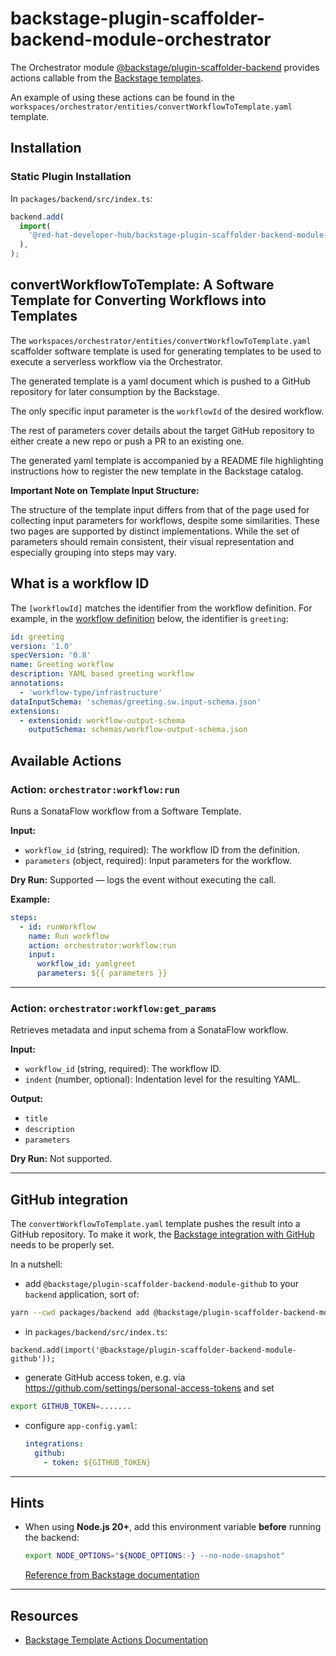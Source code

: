 # backstage-plugin-scaffolder-backend-module-orchestrator

The Orchestrator module [@backstage/plugin-scaffolder-backend](https://www.npmjs.com/package/@backstage/plugin-scaffolder-backend) provides actions callable from the [Backstage templates](https://backstage.io/docs/features/software-templates/).

An example of using these actions can be found in the `workspaces/orchestrator/entities/convertWorkflowToTemplate.yaml` template.

## Installation

### Static Plugin Installation

In `packages/backend/src/index.ts`:

```ts
backend.add(
  import(
    '@red-hat-developer-hub/backstage-plugin-scaffolder-backend-module-orchestrator'
  ),
);
```

## convertWorkflowToTemplate: A Software Template for Converting Workflows into Templates

The `workspaces/orchestrator/entities/convertWorkflowToTemplate.yaml` scaffolder software template is used for generating templates to be used to execute a serverless workflow via the Orchestrator.

The generated template is a yaml document which is pushed to a GitHub repository for later consumption by the Backstage.

The only specific input parameter is the `workflowId` of the desired workflow.

The rest of parameters cover details about the target GitHub repository to either create a new repo or push a PR to an existing one.

The generated yaml template is accompanied by a README file highlighting instructions how to register the new template in the Backstage catalog.

**Important Note on Template Input Structure:**

The structure of the template input differs from that of the page used for collecting input parameters for workflows, despite some similarities. These two pages are supported by distinct implementations. While the set of parameters should remain consistent, their visual representation and especially grouping into steps may vary.

## What is a workflow ID

The `[workflowId]` matches the identifier from the workflow definition.
For example, in the [workflow definition](https://github.com/rhdhorchestrator/serverless-workflows/blob/main/workflows/greeting/greeting.sw.yaml) below, the identifier is `greeting`:

```yaml
id: greeting
version: '1.0'
specVersion: '0.8'
name: Greeting workflow
description: YAML based greeting workflow
annotations:
  - 'workflow-type/infrastructure'
dataInputSchema: 'schemas/greeting.sw.input-schema.json'
extensions:
  - extensionid: workflow-output-schema
    outputSchema: schemas/workflow-output-schema.json
```

## Available Actions

### Action: `orchestrator:workflow:run`

Runs a SonataFlow workflow from a Software Template.

**Input:**

- `workflow_id` (string, required): The workflow ID from the definition.
- `parameters` (object, required): Input parameters for the workflow.

**Dry Run:** Supported — logs the event without executing the call.

**Example:**

```yaml
steps:
  - id: runWorkflow
    name: Run workflow
    action: orchestrator:workflow:run
    input:
      workflow_id: yamlgreet
      parameters: ${{ parameters }}
```

---

### Action: `orchestrator:workflow:get_params`

Retrieves metadata and input schema from a SonataFlow workflow.

**Input:**

- `workflow_id` (string, required): The workflow ID.
- `indent` (number, optional): Indentation level for the resulting YAML.

**Output:**

- `title`
- `description`
- `parameters`

**Dry Run:** Not supported.

---

## GitHub integration

The `convertWorkflowToTemplate.yaml` template pushes the result into a GitHub repository.
To make it work, the [Backstage integration with GitHub](https://backstage.io/docs/integrations/github/locations) needs to be properly set.

In a nutshell:

- add `@backstage/plugin-scaffolder-backend-module-github` to your `backend` application, sort of:

```bash
yarn --cwd packages/backend add @backstage/plugin-scaffolder-backend-module-github
```

- in `packages/backend/src/index.ts`:

```
backend.add(import('@backstage/plugin-scaffolder-backend-module-github'));
```

- generate GitHub access token, e.g. via https://github.com/settings/personal-access-tokens and set

```bash
export GITHUB_TOKEN=.......
```

- configure `app-config.yaml`:

  ```yaml
  integrations:
    github:
      - token: ${GITHUB_TOKEN}
  ```

---

## Hints

- When using **Node.js 20+**, add this environment variable **before** running the backend:

  ```bash
  export NODE_OPTIONS="${NODE_OPTIONS:-} --no-node-snapshot"
  ```

  [Reference from Backstage documentation](https://backstage.io/docs/features/software-templates/#getting-started)

---

## Resources

- [Backstage Template Actions Documentation](https://backstage.io/docs/features/software-templates/builtin-actions)
